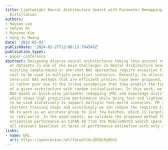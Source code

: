 ```yaml
---
title: Lightweight Neural Architecture Search with Parameter Remapping and Knowledge
  Distillation
authors:
- Hayeon Lee
- Sohyun An
- Minseon Kim
- Sung Ju Hwang
date: '2022-05-01'
publishDate: '2024-02-27T13:06:13.794546Z'
publication_types:
- paper-conference
abstract: Designing diverse neural architectures taking into account resource constraints
  or datasets is one of the main challenges in Neural Architecture Search (NAS). However,
  existing sample-based or one-shot NAS approaches require excessive time or computational
  cost to be used in multiple practical scenarios. Recently, to alleviate such issues,
  zero-cost NAS methods that are efficient proxies have been proposed, yet their performance
  is rather poor due to the strong assumption that they predict the final performance
  of a given architecture with random initialization. In this work, we propose a novel
  NAS based on block-wise parameter remapping (PR) and knowledge distillation (KD),
  which shows high predictive performance while being fast and lightweight enough
  to be used iteratively to support multiple real-world scenarios. PR significantly
  shortens training steps and accordingly we can reduce the required time/data for
  KD to work as an accurate proxy to just few batches, which is largely practical
  in real-world. In the experiments, we validate the proposed method for its accuracy
  estimation performance on CIFAR-10 from the MobileNetV3 search space. It outperforms
  all relevant baselines in terms of performance estimation with only 20 batches.
links:
- name: URL
  url: https://openreview.net/forum?id=3D2Qz9y001S
---
```

